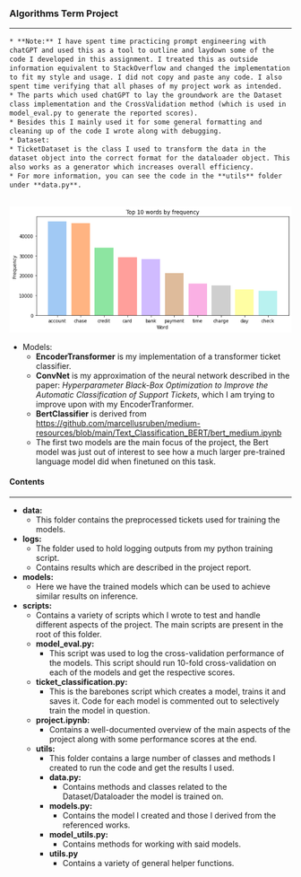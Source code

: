 ### Algorithms Term Project
***
    * **Note:** I have spent time practicing prompt engineering with chatGPT and used this as a tool to outline and laydown some of the code I developed in this assignment. I treated this as outside information equivalent to StackOverflow and changed the implementation to fit my style and usage. I did not copy and paste any code. I also spent time verifying that all phases of my project work as intended.
    * The parts which used chatGPT to lay the groundwork are the Dataset class implementation and the CrossValidation method (which is used in model_eval.py to generate the reported scores).
    * Besides this I mainly used it for some general formatting and cleaning up of the code I wrote along with debugging.
    * Dataset:
    * TicketDataset is the class I used to transform the data in the dataset object into the correct format for the dataloader object. This also works as a generator which increases overall efficiency.
    * For more information, you can see the code in the **utils** folder under **data.py**.
<br>

<img src="./image.png" alt="Alt text" title="Optional title">

* Models:
    * **EncoderTransformer** is my implementation of a transformer ticket classifier.
    * **ConvNet** is my approximation of the neural network described in the paper: *Hyperparameter Black-Box Optimization to Improve the Automatic Classification of Support Tickets*, which I am trying to improve upon with my EncoderTranformer.
    * **BertClassifier** is derived from https://github.com/marcellusruben/medium-resources/blob/main/Text_Classification_BERT/bert_medium.ipynb
    * The first two models are the main focus of the project, the Bert model was just out of interest to see how a much larger pre-trained language model did when finetuned on this task.

#### Contents
***
* **data:** 
    * This folder contains the preprocessed tickets used for training the models.
* **logs:**
    * The folder used to hold logging outputs from my python training script.
    * Contains results which are described in the project report. 
* **models:**
    * Here we have the trained models which can be used to achieve similar results on inference.
* **scripts:** 
    * Contains a variety of scripts which I wrote to test and handle different aspects of the project. The main scripts are present in the root of this folder. 
    * **model_eval.py:**
        * This script was used to log the cross-validation performance of the models. This script should run 10-fold cross-validation on each of the models and get the respective scores.
    * **ticket_classification.py:**
        * This is the barebones script which creates a model, trains it and saves it. Code for each model is commented out to selectively train the model in question.
    * **project.ipynb:**
        * Contains a well-documented overview of the main aspects of the project along with some performance scores at the end.
    * **utils:**
        * This folder contains a large number of classes and methods I created to run the code and get the results I used. 
        * **data.py:**
            * Contains methods and classes related to the Dataset/Dataloader the model is trained on.
        * **models.py:**
            * Contains the model I created and those I derived from the referenced works.
        * **model_utils.py:**
            * Contains methods for working with said models.
        * **utils.py**
            * Contains a variety of general helper functions.


